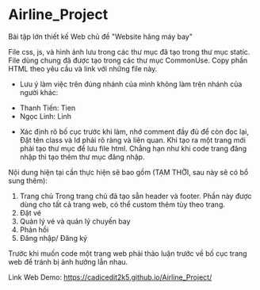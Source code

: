 # Airline_Project
Bài tập lớn thiết kế Web chủ đề "Website hãng máy bay"

File css, js, và hình ảnh lưu trong các thư mục đã tạo trong thư mục static. File dùng chung đã được tạo trong các thư mục CommonUse. Copy phần HTML theo yêu cầu và link với những file này.

* Lưu ý làm việc trên đúng nhánh của mình không làm trên nhánh của người khác:
 - Thanh Tiến: Tien
 - Ngọc Linh: Linh
* Xác định rõ bố cục trước khi làm, nhớ comment đầy đủ để còn đọc lại, Đặt tên class và Id phải rõ ràng và liên quan.
Khi tạo ra một trang mới phải tạo thư mục để lưu file html. Chẳng hạn như khi code trang đăng nhập thì tạo thêm thư mục đăng nhập.

Nội dung hiện tại cần thực hiện sẽ bao gồm (TẠM THỜI, sau này sẽ có bổ sung thêm):
1. Trang chủ
Trong trang chủ đã tạo sẵn header và footer. Phần này được dùng cho tất cả trang web, có thể custom thêm tùy theo trang.
2. Đặt vé
3. Quản lý vé và quản lý chuyến bay
4. Phản hồi
5. Đăng nhập/ Đăng ký

Trước khi muốn code một trang web phải thảo luận trước về bố cục trang web để tránh bị ảnh hưởng lẫn nhau.

Link Web Demo: https://cadicedit2k5.github.io/Airline_Project/
